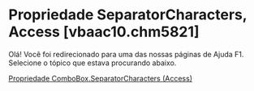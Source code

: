 
# Propriedade SeparatorCharacters, Access [vbaac10.chm5821]

Olá! Você foi redirecionado para uma das nossas páginas de Ajuda F1. Selecione o tópico que estava procurando abaixo.

[Propriedade ComboBox.SeparatorCharacters (Access)](http://msdn.microsoft.com/library/7a91ecdf-35e0-d32c-7355-7656d9ed7ad1%28Office.15%29.aspx)
